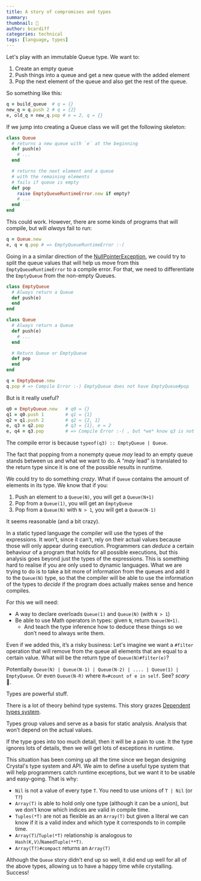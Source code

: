 ```yaml
---
title: A story of compromises and types
summary:
thumbnail: 👻
author: bcardiff
categories: technical
tags: [language, types]
---
```


Let's play with an immutable Queue type. We want to:

1. Create an empty queue
2. Push things into a queue and get a new queue with the added element
3. Pop the next element of the queue and also get the rest of the queue.

So something like this:

```ruby
q = build_queue  # q = {}
new_q = q.push 2 # q = {2}
e, old_q = new_q.pop # e = 2, q = {}
```

If we jump into creating a Queue class we will get the following skeleton:

```ruby
class Queue
  # returns a new queue with `e` at the beginning
  def push(e)
    # ...
  end

  # returns the next element and a queue
  # with the remaining elements
  # fails if queue is empty
  def pop
    raise EmptyQueueRuntimeError.new if empty?
    # ...
  end
end
```

This could work. However, there are some kinds of programs that will compile, but will _always_ fail to run:

```ruby
q = Queue.new
e, q = q.pop # => EmptyQueueRuntimeError :-(
```

Going in a a similar direction of the [NullPointerException](/2013/07/13/null-pointer-exception/), we could try to split the queue values that will help us move from this `EmptyQueueRuntimeError` to a compile error. For that, we need to differentiate the `EmptyQueue` from the non-empty Queues.

```ruby
class EmptyQueue
  # Always return a Queue
  def push(e)
  end
end

class Queue
  # Always return a Queue
  def push(e)
    # ...
  end

  # Return Queue or EmptyQueue
  def pop
  end
end

q = EmptyQueue.new
q.pop # => Compile Error :-) EmptyQueue does not have EmptyQueue#pop
```

But is it really useful?

```ruby
q0 = EmptyQueue.new   # q0 = {}
q1 = q0.push 1        # q1 = {1}
q2 = q1.push 2        # q2 = {2, 1}
e, q3 = q2.pop        # q3 = {1}, e = 2
e, q4 = q3.pop        # => Compile Error :-( , but *we* know q3 is not empty...
```

The compile error is because `typeof(q3) :: EmptyQueue | Queue`.

The fact that popping from a nonempty queue _may_ lead to an empty queue stands between us and what we want to do. A “_may_ lead” is translated to the return type since it is one of the possible results in runtime.

We could try to do something _crazy_. What if `Queue` contains the amount of elements in its type. We know that if you:

1. Push an element to a `Queue(N)`, you will get a `Queue(N+1)`
2. Pop from a `Queue(1)`, you will get an `EmptyQueue`
3. Pop from a `Queue(N)` with `N > 1`, you will get a `Queue(N-1)`

It seems reasonable (and a bit crazy).

In a static typed language the compiler will use the types of the expressions. It won’t, since it can’t, rely on their actual values because those will only appear during execution. Programmers can _deduce_ a certain behaviour of a program that holds for all possible executions, but this analysis goes beyond just the types of the expressions. This is something hard to realise if you are only used to dynamic languages. What we are trying to do is to take a bit more of information from the queues and add it to the `Queue(N)` type, so that the compiler will be able to use the information of the types to _decide_ if the program does actually makes sense and hence compiles.

For this we will need:

- A way to declare overloads `Queue(1)` and `Queue(N)` (with `N > 1`)
- Be able to use Math operators in types: given `N`, return `Queue(N+1)`.
  - And teach the type inference how to deduce these things so we don’t need to always write them.

Even if we added this, it’s a risky business: Let's imagine we want a `#filter` operation that will remove from the queue all elements that are equal to a certain value. What will be the return type of `Queue(N)#filter(e)`?

Potentially `Queue(N) | Queue(N-1) | Queue(N-2) | .... | Queue(1) | EmptyQueue`.
Or even `Queue(N-R)` where `R=#count of e in self`.
See? _scary_ 👻.

Types are powerful stuff.

There is a lot of theory behind type systems. This story grazes [Dependent types system](https://en.wikipedia.org/wiki/Dependent_type).

Types group values and serve as a basis for static analysis. Analysis that won’t depend on the actual values.

If the type goes into too much detail, then it will be a pain to use.
It the type ignores lots of details, then we will get lots of exceptions in runtime.

This situation has been coming up all the time since we began designing Crystal's type system and API. We aim to define a useful type system that will help programmers catch runtime exceptions, but we want it to be usable and easy-going. That is why:

- `Nil` is not a value of every type `T`. You need to use unions of `T | Nil` (or `T?`)
- `Array(T)` is able to hold only one type (although it can be a union), but we don’t know which indices are valid in compile time.
- `Tuples(*T)` are not as flexible as an `Array(T)` but given a literal we can know if it is a valid index and which type it corresponds to in compile time.
- `Array(T)`/`Tuple(*T)` relationship is analogous to `Hash(K,V)`/`NamedTuple(**T)`.
- `Array(T?)#compact` returns an `Array(T)`

Although the `Queue` story didn’t end up so well, it did end up well for all of the above types,
allowing us to have a happy time while crystalling. Success!
